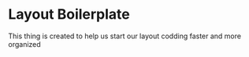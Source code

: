 # Layout Boilerplate

This thing is created to help us start our layout codding faster and more organized